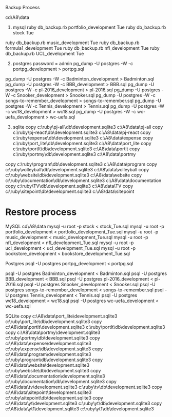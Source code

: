 Backup Process

cd\A8\data

1. mysql
   ruby db_backup.rb portfolio_development Tue
   ruby db_backup.rb stock Tue

ruby db_backup.rb music_development Tue
ruby db_backup.rb formula1_development Tue
ruby db_backup.rb nfl_development Tue
ruby db_backup.rb UCL_development Tue

2. postgres password = admin
   pg_dump -U postgres -W -c portpg_development > portpg.sql

pg_dump -U postgres -W -c Badminton_development > Badminton.sql
pg_dump -U postgres -W -c BBB_development > BBB.sql
pg_dump -U postgres -W -c pl-2016_development > pl-2016.sql
pg_dump -U postgres -W -c Snooker_development > Snooker.sql
pg_dump -U postgres -W -c songs-to-remember_development > songs-to-remember.sql
pg_dump -U postgres -W -c Tennis_development > Tennis.sql
pg_dump -U postgres -W -c wc18_development > wc18.sql
pg_dump -U postgres -W -c wc-uefa_development > wc-uefa.sql

3. sqlite
   copy c:\ruby\pj-all\db\development.sqlite3 c:\A8\data\pj-all
   copy c:\ruby\pj-react\db\development.sqlite3 c:\A8\data\pj-react
   copy c:\ruby\expense\db\development.sqlite3 c:\A8\data\expense
   copy c:\ruby\port_lite\db\development.sqlite3 c:\A8\data\port_lite
   copy c:\ruby\portlt\db\development.sqlite3 c:\A8\data\portlt
   copy c:\ruby\portmy\db\development.sqlite3 c:\A8\data\portmy

copy c:\ruby\program\db\development.sqlite3 c:\A8\data\program
copy c:\ruby\volleyball\db\development.sqlite3 c:\A8\data\volleyball
copy c:\ruby\website\db\development.sqlite3 c:\A8\data\website
copy c:\ruby\documentation\db\development.sqlite3 c:\A8\data\documentation
copy c:\ruby\TV\db\development.sqlite3 c:\A8\data\TV
copy c:\ruby\sitepoint\db\development.sqlite3 c:\A8\data\sitepoint

# Restore process

MySQL
cd\A8\data
mysql -u root -p stock < stock_Tue.sql
mysql -u root -p portfolio_development < portfolio_development_Tue.sql
mysql -u root -p music_development < music_development_Tue.sql
mysql -u root -p nfl_development < nfl_development_Tue.sql
mysql -u root -p ucl_development < ucl_development_Tue.sql
mysql -u root -p bookstore_development < bookstore_development_Tue.sql

Postgres
psql -U postgres portpg_development < portpg.sql

psql -U postgres Badminton_development < Badminton.sql
psql -U postgres BBB_development < BBB.sql
psql -U postgres pl-2016_development < pl-2016.sql
psql -U postgres Snooker_development < Snooker.sql
psql -U postgres songs-to-remember_development < songs-to-remember.sql
psql -U postgres Tennis_development < Tennis.sql
psql -U postgres wc18_development < wc18.sql
psql -U postgres wc-uefa_development < wc-uefa.sql

SQLite
copy c:\A8\data\port_lite\development.sqlite3 c:\ruby\port_lite\db\development.sqlite3
copy c:\A8\data\portlt\development.sqlite3 c:\ruby\portlt\db\development.sqlite3
copy c:\A8\data\portmy\development.sqlite3 c:\ruby\portmy\db\development.sqlite3
copy c:\A8\data\expense\development.sqlite3 c:\ruby\expense\db\development.sqlite3
copy c:\A8\data\program\development.sqlite3 c:\ruby\program\db\development.sqlite3
copy c:\A8\data\website\development.sqlite3 c:\ruby\website\db\development.sqlite3
copy c:\A8\data\documentation\development.sqlite3 c:\ruby\documentation\db\development.sqlite3
copy c:\A8\data\tv\development.sqlite3 c:\ruby\tv\db\development.sqlite3
copy c:\A8\data\sitepoint\development.sqlite3 c:\ruby\sitepoint\db\development.sqlite3
copy c:\A8\data\yt\development.sqlite3 c:\ruby\yt\db\development.sqlite3
copy c:\A8\data\yt1\development.sqlite3 c:\ruby\yt1\db\development.sqlite3
